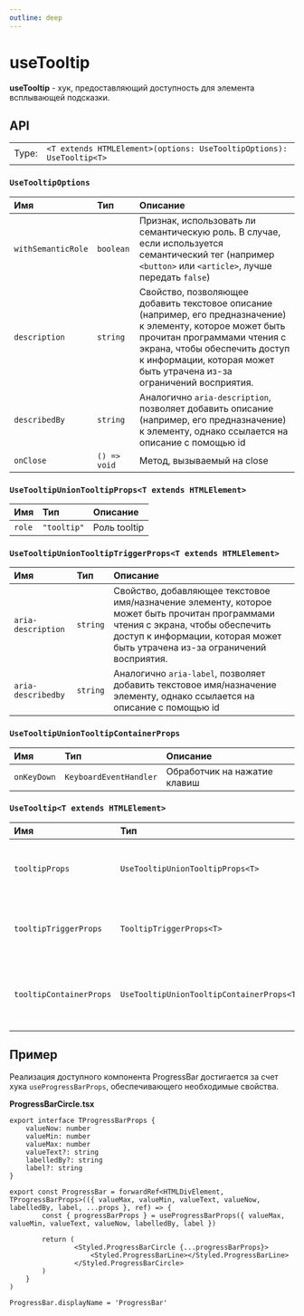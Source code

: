 ```yaml
---
outline: deep
---
```


# useTooltip

**useTooltip** - хук, предоставляющий доступность для элемента всплывающей подсказки.

## API

|       |                                                                      |
| ----: |:---------------------------------------------------------------------|
| Type: | `<T extends HTMLElement>(options: UseTooltipOptions): UseTooltip<T>` |

### `UseTooltipOptions`

| Имя               | Тип      | Описание    |
|:-------------------|:-----------|:-----------|
| `withSemanticRole`  | `boolean`   | Признак, использовать ли семантическую роль. В случае, если используется семантический тег (например `<button>` или `<article>`, лучше передать `false`)  | 
| `description`  | `string`   | Свойство, позволяющее добавить текстовое описание (например, его предназначение) к элементу, которое может быть прочитан программами чтения с экрана, чтобы обеспечить доступ к информации, которая может быть утрачена из-за ограничений восприятия.  | 
| `describedBy`  | `string`   | Аналогично `aria-description`, позволяет добавить описание (например, его предназначение) к элементу, однако ссылается на описание с помощью id  | 
| `onClose`  | `() => void`   | Метод, вызываемый на close  | 

### `UseTooltipUnionTooltipProps<T extends HTMLElement>`

| Имя               | Тип      | Описание    |
|:-------------------|:-----------|:-----------|
| `role`  | `"tooltip"`   | Роль tooltip  | 

### `UseTooltipUnionTooltipTriggerProps<T extends HTMLElement>`

| Имя               | Тип      | Описание    |
|:-------------------|:-----------|:-----------|
| `aria-description`  | `string`   | Свойство, добавляющее текстовое имя/назначение элементу, которое может быть прочитан программами чтения с экрана, чтобы обеспечить доступ к информации, которая может быть утрачена из-за ограничений восприятия.  | 
| `aria-describedby`  | `string`   | Аналогично `aria-label`, позволяет добавить текстовое имя/назначение элементу, однако ссылается на описание с помощью id  | 

### `UseTooltipUnionTooltipContainerProps`

| Имя               | Тип      | Описание    |
|:-------------------|:-----------|:-----------|
| `onKeyDown`  | `KeyboardEventHandler`   | Обработчик на нажатие клавиш  | 

### `UseTooltip<T extends HTMLElement>`

| Имя               | Тип                                       | Описание    |
|:-------------------|:------------------------------------------|:-----------|
| `tooltipProps`  | `UseTooltipUnionTooltipProps<T>`          | Свойства, необходимые для доступности tooltip  | 
| `tooltipTriggerProps`  | `TooltipTriggerProps<T>`                  | Свойства, необходимые для доступности tooltip trigger  | 
| `tooltipContainerProps`  | `UseTooltipUnionTooltipContainerProps<T>` | Свойства, необходимые для доступности tooltip container  | 

## Пример

Реализация доступного компонента ProgressBar достигается за счет хука `useProgressBarProps`, обеспечивающего необходимые свойства.

**ProgressBarCircle.tsx**

```tsx
export interface TProgressBarProps {
	valueNow: number
	valueMin: number
	valueMax: number
	valueText?: string
	labelledBy?: string
	label?: string
}

export const ProgressBar = forwardRef<HTMLDivElement, TProgressBarProps>(({ valueMax, valueMin, valueText, valueNow, labelledBy, label, ...props }, ref) => {
        const { progressBarProps } = useProgressBarProps({ valueMax, valueMin, valueText, valueNow, labelledBy, label })

        return (
                <Styled.ProgressBarCircle {...progressBarProps}>
                    <Styled.ProgressBarLine></Styled.ProgressBarLine>
                </Styled.ProgressBarCircle>
        )
    }
)

ProgressBar.displayName = 'ProgressBar'
```

